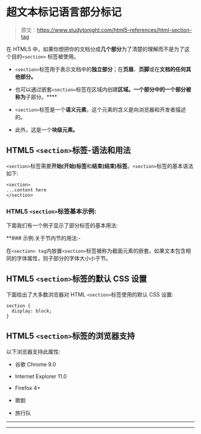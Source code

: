 # 超文本标记语言部分标记

> 原文：<https://www.studytonight.com/html5-references/html-section-tag>

在 HTML5 中，如果你想把你的文档分成**几个部分**为了清楚的理解而不是为了这个目的`<section>` 标签被使用。

*   `<section>`标签用于表示文档中的**独立部分**；在**页眉**、**页脚**或在**文档的任何其他部分。**

*   也可以通过嵌套`<section>`标签在区域内创建**区域。一个部分中的一个部分被称为**子部分。****

*   `<section>`标签是一个**语义元素**，这个元素的含义是向浏览器和开发者描述的。

*   此外，这是一个**块级元素。**

## HTML5 `<section>`标签-语法和用法

`<section>`标签需要**开始(开始)标签**和**结束(结束)标签**。`<section>`标签的基本语法如下:

```
<section>
...content here
</section>
```

### HTML5 `<section>`标签基本示例:

下面我们有一个例子显示了部分标签的基本用法:

 **### 示例:关于节内节的用法:-

在`<section> tag`内放置`<section>`标签被称为截面元素的嵌套。如果文本包含相同的字体属性，则子部分的字体大小小于节。

## HTML5 `<section>`标签的默认 CSS 设置

下面给出了大多数浏览器对 HTML `<section>`标签使用的默认 CSS 设置:

```
section {
  display: block;
}
```

## HTML5 `<section>`标签的浏览器支持

以下浏览器支持此属性:

*   谷歌 Chrome 9.0

*   Internet Explorer 11.0

*   Firefox 4+

*   歌剧

*   旅行队

* * *

* * ***
